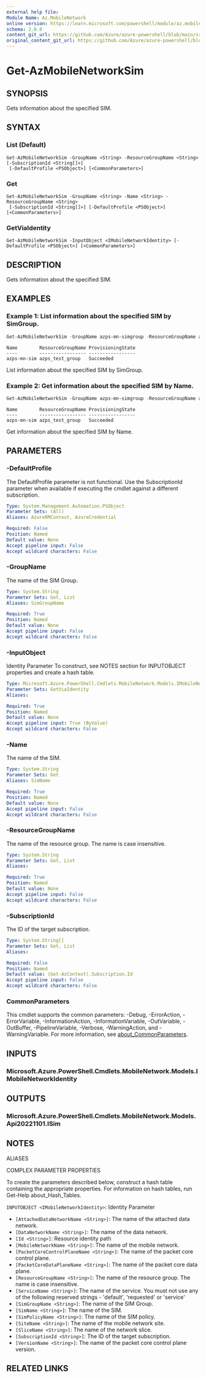 ```yaml
---
external help file: 
Module Name: Az.MobileNetwork
online version: https://learn.microsoft.com/powershell/module/az.mobilenetwork/get-azmobilenetworksim
schema: 2.0.0
content_git_url: https://github.com/Azure/azure-powershell/blob/main/src/MobileNetwork/help/Get-AzMobileNetworkSim.md
original_content_git_url: https://github.com/Azure/azure-powershell/blob/main/src/MobileNetwork/help/Get-AzMobileNetworkSim.md
---
```


# Get-AzMobileNetworkSim

## SYNOPSIS
Gets information about the specified SIM.

## SYNTAX

### List (Default)
```
Get-AzMobileNetworkSim -GroupName <String> -ResourceGroupName <String> [-SubscriptionId <String[]>]
 [-DefaultProfile <PSObject>] [<CommonParameters>]
```

### Get
```
Get-AzMobileNetworkSim -GroupName <String> -Name <String> -ResourceGroupName <String>
 [-SubscriptionId <String[]>] [-DefaultProfile <PSObject>] [<CommonParameters>]
```

### GetViaIdentity
```
Get-AzMobileNetworkSim -InputObject <IMobileNetworkIdentity> [-DefaultProfile <PSObject>] [<CommonParameters>]
```

## DESCRIPTION
Gets information about the specified SIM.

## EXAMPLES

### Example 1: List information about the specified SIM by SimGroup.
```powershell
Get-AzMobileNetworkSim -GroupName azps-mn-simgroup -ResourceGroupName azps_test_group
```

```output
Name        ResourceGroupName ProvisioningState
----        ----------------- -----------------
azps-mn-sim azps_test_group   Succeeded
```

List information about the specified SIM by SimGroup.

### Example 2: Get information about the specified SIM by Name.
```powershell
Get-AzMobileNetworkSim -GroupName azps-mn-simgroup -ResourceGroupName azps_test_group -Name azps-mn-sim
```

```output
Name        ResourceGroupName ProvisioningState
----        ----------------- -----------------
azps-mn-sim azps_test_group   Succeeded
```

Get information about the specified SIM by Name.

## PARAMETERS

### -DefaultProfile
The DefaultProfile parameter is not functional.
Use the SubscriptionId parameter when available if executing the cmdlet against a different subscription.

```yaml
Type: System.Management.Automation.PSObject
Parameter Sets: (All)
Aliases: AzureRMContext, AzureCredential

Required: False
Position: Named
Default value: None
Accept pipeline input: False
Accept wildcard characters: False
```

### -GroupName
The name of the SIM Group.

```yaml
Type: System.String
Parameter Sets: Get, List
Aliases: SimGroupName

Required: True
Position: Named
Default value: None
Accept pipeline input: False
Accept wildcard characters: False
```

### -InputObject
Identity Parameter
To construct, see NOTES section for INPUTOBJECT properties and create a hash table.

```yaml
Type: Microsoft.Azure.PowerShell.Cmdlets.MobileNetwork.Models.IMobileNetworkIdentity
Parameter Sets: GetViaIdentity
Aliases:

Required: True
Position: Named
Default value: None
Accept pipeline input: True (ByValue)
Accept wildcard characters: False
```

### -Name
The name of the SIM.

```yaml
Type: System.String
Parameter Sets: Get
Aliases: SimName

Required: True
Position: Named
Default value: None
Accept pipeline input: False
Accept wildcard characters: False
```

### -ResourceGroupName
The name of the resource group.
The name is case insensitive.

```yaml
Type: System.String
Parameter Sets: Get, List
Aliases:

Required: True
Position: Named
Default value: None
Accept pipeline input: False
Accept wildcard characters: False
```

### -SubscriptionId
The ID of the target subscription.

```yaml
Type: System.String[]
Parameter Sets: Get, List
Aliases:

Required: False
Position: Named
Default value: (Get-AzContext).Subscription.Id
Accept pipeline input: False
Accept wildcard characters: False
```

### CommonParameters
This cmdlet supports the common parameters: -Debug, -ErrorAction, -ErrorVariable, -InformationAction, -InformationVariable, -OutVariable, -OutBuffer, -PipelineVariable, -Verbose, -WarningAction, and -WarningVariable. For more information, see [about_CommonParameters](http://go.microsoft.com/fwlink/?LinkID=113216).

## INPUTS

### Microsoft.Azure.PowerShell.Cmdlets.MobileNetwork.Models.IMobileNetworkIdentity

## OUTPUTS

### Microsoft.Azure.PowerShell.Cmdlets.MobileNetwork.Models.Api20221101.ISim

## NOTES

ALIASES

COMPLEX PARAMETER PROPERTIES

To create the parameters described below, construct a hash table containing the appropriate properties. For information on hash tables, run Get-Help about_Hash_Tables.


`INPUTOBJECT <IMobileNetworkIdentity>`: Identity Parameter
  - `[AttachedDataNetworkName <String>]`: The name of the attached data network.
  - `[DataNetworkName <String>]`: The name of the data network.
  - `[Id <String>]`: Resource identity path
  - `[MobileNetworkName <String>]`: The name of the mobile network.
  - `[PacketCoreControlPlaneName <String>]`: The name of the packet core control plane.
  - `[PacketCoreDataPlaneName <String>]`: The name of the packet core data plane.
  - `[ResourceGroupName <String>]`: The name of the resource group. The name is case insensitive.
  - `[ServiceName <String>]`: The name of the service. You must not use any of the following reserved strings - 'default', 'requested' or 'service'
  - `[SimGroupName <String>]`: The name of the SIM Group.
  - `[SimName <String>]`: The name of the SIM.
  - `[SimPolicyName <String>]`: The name of the SIM policy.
  - `[SiteName <String>]`: The name of the mobile network site.
  - `[SliceName <String>]`: The name of the network slice.
  - `[SubscriptionId <String>]`: The ID of the target subscription.
  - `[VersionName <String>]`: The name of the packet core control plane version.

## RELATED LINKS

